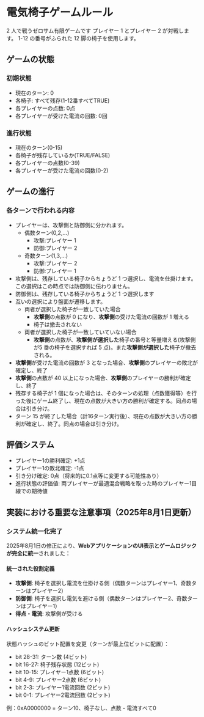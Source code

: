 # 電気椅子ゲームルール

2 人で戦うゼロサム有限ゲームです
プレイヤー 1 とプレイヤー 2 が対戦します。
1-12 の番号がふられた 12 脚の椅子を使用します。

## ゲームの状態

### 初期状態

- 現在のターン: 0
- 各椅子: すべて残存(1-12番すべてTRUE)
- 各プレイヤーの点数: 0点
- 各プレイヤーが受けた電流の回数: 0回

### 進行状態

- 現在のターン(0-15)
- 各椅子が残存しているか(TRUE/FALSE)
- 各プレイヤーの点数(0-39)
- 各プレイヤーが受けた電流の回数(0-2)

## ゲームの進行

### 各ターンで行われる内容

- プレイヤーは、攻撃側と防御側に分かれます。
  - 偶数ターン(0,2,...)
    - 攻撃:プレイヤー 1
    - 防御:プレイヤー 2
  - 奇数ターン(1,3,...)
    - 攻撃:プレイヤー 2
    - 防御:プレイヤー 1
- 攻撃側は、残存している椅子からちょうど 1 つ選択し、電流を仕掛けます。この選択はこの時点では防御側に伝わりません。
- 防御側は、残存している椅子からちょうど 1 つ選択します
- 互いの選択により盤面が遷移します。
  - 両者が選択した椅子が一致していた場合
    - **攻撃側**の点数が 0 になり、**攻撃側**の受けた電流の回数が 1 増える
    - 椅子は撤去されない
  - 両者が選択した椅子が一致していていない場合
    - **攻撃側**の点数が、**攻撃側が選択した**椅子の番号と等量増える(攻撃側が5 番の椅子を選択すれば 5 点)。また**攻撃側が選択した**椅子が撤去される。
- **攻撃側**が受けた電流の回数が 3 となった場合、**攻撃側**のプレイヤーの敗北が確定し、終了
- **攻撃側**の点数が 40 以上になった場合、**攻撃側**のプレイヤーの勝利が確定し、終了
- 残存する椅子が 1 個になった場合は、そのターンの処理（点数獲得等）を行った後にゲーム終了し、現在の点数が大きい方の勝利が確定する。同点の場合は引き分け。
- ターン 15 が終了した場合（計16ターン実行後）、現在の点数が大きい方の勝利が確定し、終了。同点の場合は引き分け。

## 評価システム

- プレイヤー1の勝利確定: +1点
- プレイヤー1の敗北確定: -1点  
- 引き分け確定: 0点（将来的に0.1点等に変更する可能性あり）
- 進行状態の評価値: 両プレイヤーが最適混合戦略を取った時のプレイヤー1目線での期待値

## 実装における重要な注意事項（2025年8月1日更新）

### システム統一化完了
2025年8月1日の修正により、**WebアプリケーションのUI表示とゲームロジックが完全に統一**されました：

#### 統一された役割定義
- **攻撃側**: 椅子を選択し電流を仕掛ける側（偶数ターンはプレイヤー1、奇数ターンはプレイヤー2）
- **防御側**: 椅子を選択し電気を避ける側（偶数ターンはプレイヤー2、奇数ターンはプレイヤー1）
- **得点・電流**: 攻撃側が受ける

#### ハッシュシステム更新
状態ハッシュのビット配置を変更（ターンが最上位ビットに配置）：
- bit 28-31: ターン数 (4ビット)
- bit 16-27: 椅子残存状態 (12ビット)
- bit 10-15: プレイヤー1点数 (6ビット)
- bit 4-9: プレイヤー2点数 (6ビット)
- bit 2-3: プレイヤー1電流回数 (2ビット)
- bit 0-1: プレイヤー2電流回数 (2ビット)

例：0xA0000000 = ターン10、椅子なし、点数・電流すべて0
